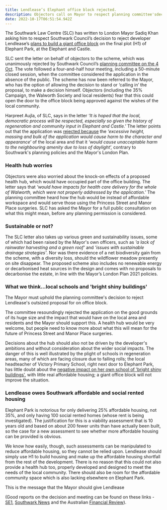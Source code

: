 ```yaml
---
title: Lendlease’s Elephant office block rejected.
description: Objectors call on Mayor to respect planning committee'sdecision.
date: 2022-10-17T06:51:54.942Z
---
```

The Southwark Law Centre (SLC) has written to London Mayor Sadiq Khan asking him to respect Southwark Council’s decision to reject developer Lendlease’s [plans to build a giant office block](https://www.35percent.org/posts/2021-09-12-lendleases-final-plot-for-elephant-park-offices-not-homes/) on the final plot (H1) of Elephant Park, at the Elephant and Castle. 

SLC sent the letter on behalf of objectors to the scheme, which was unanimously rejected by Southwark Council’s [planning committee on the 4 Oct](https://www.youtube.com/watch?v=cuaEbg9sUyY).  The vote followed a four-and-half hour meeting, including a 50-minute closed session, when the committee considered the application in the absence of the public.  The scheme has now been referred to the Mayor, who has the option of allowing the decision to stand or ‘calling in’ the proposal, to make a decision himself.  Objectors (including the 35% Campaign, the Walworth Society and local residents) fear that this could open the door to the office block being approved against the wishes of the local community.

Harpreet Aujla, of SLC, says in the letter *‘It is hoped that the local, democratic process will be respected, especially so given the history of regeneration and community input in Elephant and Castle.’*   The letter points out that the application was [rejected because](https://moderngov.southwark.gov.uk/documents/g7303/Printed%20minutes%20Tuesday%2004-Oct-2022%2018.30%20Planning%20Committee.pdf?T=1) the *‘excessive height, massing and bulk of the application would cause harm to the character and appearance*’ of the local area and that it *‘would cause unacceptable harm to the neighbouring amenity due to loss of daylight’,* contrary to Southwark's planning policies and the Mayor's London Plan.

### Health hub worries

Objectors were also worried about the knock-on effects of a proposed health hub, which would have occupied part of the office building.  The letter says that *‘would have impacts for health care delivery for the whole of Walworth, which were not properly addressed by the application.’*  The planning committee heard how the hub would be instead of affordable workspace and would serve those using the Princess Street and Manor Place surgeries.  SLC has asked the Mayor for a full public consultation on what this might mean, before any planning permission is considered.

### Sustainable or not? 

The SLC letter also takes up various green and sustainability issues, some of which had been raised by the Mayor's own officers, such as *'a lack of rainwater harvesting and a green roof'* and *'issues with sustainable drainage strategies'*.  Nor was there evidence of a net biodiversity gain from the scheme, with a diversity loss, should the wildflower meadow presently on site disappear.  The proposed scheme also includes no renewable energy or decarbonised heat sources in the design and comes with no proposals to decarbonise the estate, in line with the Mayor’s London Plan 2021 policies.

### What we think...local schools and 'bright shiny buildings'

The Mayor must uphold the planning committee's decision to reject Lendlease's outsized proposal for on office block. 

The committee resoundingly rejected the application on the good grounds of its huge size and the impact that would have on the local area and residents and the Mayor should support this.  A health hub would be very welcome, but people need to know more about what this will mean for the future of Princess Street and Manor Place surgeries. 

Decisions about the hub should also not be driven by the developer's ambitions and without consideration about the wider social impacts.  The danger of this is well illustrated by the plight of schools in regeneration areas, many of which are facing closure due to falling rolls; the local headteacher of Victory Primary School, right next door to Elephant Park, has little doubt about the [negative impact on her own school of 'bright shiny buildings'](https://southwarknews.co.uk/news/education/exclusive-headteacher-slams-regeneration-policy-as-southwark-schools-crisis-mounts/), with little real affordable housing; a giant office block will not improve the situation.

### Lendlease owes Southwark affordable and social rented housing

Elephant Park is notorious for only delivering 25% affordable housing, not 35%, and only having 100 social rented homes (whose rent is being investigated).  The justification for this is a viability assessment that is 10 years old and based on about 200 fewer units than have actually been built, so the case for a new assessment to see whether more affordable housing can be provided is obvious.

We know how easily, though, such assessments can be manipulated to reduce affordable housing, so they cannot be relied upon.  Lendlease should simply use H1 to build housing and make up the affordable housing shortfall from the rest of the development.  There is no reason that this could not also provide a health hub too, properly developed and designed to meet the needs of the local community.  There should also be room for the affordable community space which is also lacking elsewhere on Elephant Park.

This is the message that the Mayor should give Lendlease

(Good reports on the decision and meeting can be found on these links -  [SE1](https://se1direct.us1.list-manage.com/track/click?u=c9e47e62fc585738905a6b0c1&id=790b169c64&e=b62d87bbbf), [Southwark News](https://southwarknews.co.uk/news/housing/towering-office-block-application-for-elephant-park-refused-by-southwark-council/) and the Australian [Financial Review](https://www.afr.com/property/commercial/council-rejects-last-piece-of-4-4b-lendlease-london-landmark-20221009-p5bo9g)).